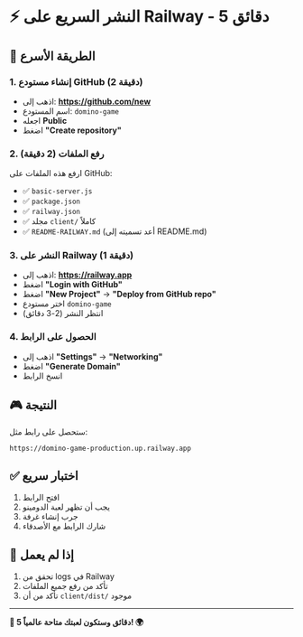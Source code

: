 # ⚡ النشر السريع على Railway - 5 دقائق

## 🎯 الطريقة الأسرع

### 1. إنشاء مستودع GitHub (2 دقيقة)
- اذهب إلى: **https://github.com/new**
- اسم المستودع: `domino-game`
- اجعله **Public**
- اضغط **"Create repository"**

### 2. رفع الملفات (2 دقيقة)
ارفع هذه الملفات على GitHub:
- ✅ `basic-server.js`
- ✅ `package.json`
- ✅ `railway.json`
- ✅ مجلد `client/` كاملاً
- ✅ `README-RAILWAY.md` (أعد تسميته إلى README.md)

### 3. النشر على Railway (1 دقيقة)
- اذهب إلى: **https://railway.app**
- اضغط **"Login with GitHub"**
- اضغط **"New Project"** → **"Deploy from GitHub repo"**
- اختر مستودع `domino-game`
- انتظر النشر (2-3 دقائق)

### 4. الحصول على الرابط
- اذهب إلى **"Settings"** → **"Networking"**
- اضغط **"Generate Domain"**
- انسخ الرابط

## 🎮 النتيجة

ستحصل على رابط مثل:
```
https://domino-game-production.up.railway.app
```

## ✅ اختبار سريع

1. افتح الرابط
2. يجب أن تظهر لعبة الدومينو
3. جرب إنشاء غرفة
4. شارك الرابط مع الأصدقاء

## 🔧 إذا لم يعمل

1. تحقق من logs في Railway
2. تأكد من رفع جميع الملفات
3. تأكد من أن `client/dist/` موجود

---

**🚂 5 دقائق وستكون لعبتك متاحة عالمياً! 🌍**
